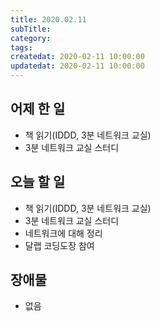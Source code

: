 ```yaml
---
title: 2020.02.11
subTitle:
category:
tags:
createdat: 2020-02-11 10:00:00
updatedat: 2020-02-11 10:00:00
---
```


## 어제 한 일

* 책 읽기(IDDD, 3분 네트워크 교실)
* 3분 네트워크 교실 스터디

## 오늘 할 일

* 책 읽기(IDDD, 3분 네트워크 교실)
* 3분 네트워크 교실 스터디
* 네트워크에 대해 정리
* 달랩 코딩도장 참여

## 장애물

* 없음
